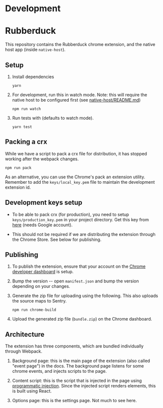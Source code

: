 # Development

# Rubberduck

This repository contains the Rubberduck chrome extension, and the native host app (inside `native-host`).

## Setup

1.  Install dependencies

    ```
    yarn
    ```

2.  For development, run this in watch mode. Note: this will require the native host to be configured first (see [native-host/README.md](native-host/README.md))

    ```
    npm run watch
    ```

3.  Run tests with (defaults to watch mode).

    ```
    yarn test
    ```

## Packing a crx

While we have a script to pack a crx file for distribution, it has stopped working after the webpack changes.

```
npm run pack
```

As an alternative, you can use the Chrome's pack an extension utility. Remember to add the `keys/local_key.pem` file to maintain the development extension id.

## Development keys setup

- To be able to pack crx (for production), you need to setup `keys/production_key.pem` in your project directory. Get this key from [here](https://drive.google.com/drive/u/0/folders/1ABADv_hmG2FAsPYJokvv_FBw-z_nMQUT) (needs Google account).

- This should not be required if we are distributing the extension through the Chrome Store. See below for publishing.

## Publishing

1.  To publish the extension, ensure that your account on the [Chrome developer dashboard](https://chrome.google.com/webstore/developer/dashboard) is setup.

2.  Bump the version -- open `manifest.json` and bump the version depending on your changes.

3.  Generate the zip file for uploading using the following. This also uploads the source maps to Sentry.

    ```
    npm run chrome-build
    ```

4.  Upload the generated zip file (`bundle.zip`) on the Chrome dashboard.

## Architecture

The extension has three components, which are bundled individually through Webpack.

1.  Background page: this is the main page of the extension (also called "event page") in the docs. The background page listens for some chrome events, and injects scripts to the page.

2.  Content script: this is the script that is injected in the page using [programmatic injection](https://developer.chrome.com/extensions/content_scripts#pi). Since the injected script renders elements, this is built using React.

3.  Options page: this is the settings page. Not much to see here.
